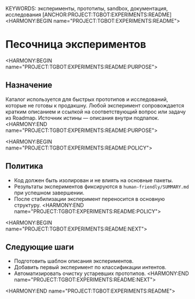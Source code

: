 KEYWORDS: эксперименты, прототипы, sandbox, документация, исследования
[ANCHOR:PROJECT:TGBOT:EXPERIMENTS:README]
<HARMONY:BEGIN name="PROJECT:TGBOT:EXPERIMENTS:README">
# Песочница экспериментов

<HARMONY:BEGIN name="PROJECT:TGBOT:EXPERIMENTS:README:PURPOSE">
## Назначение
Каталог используется для быстрых прототипов и исследований, которые не готовы к продакшну. Любой эксперимент сопровождается кратким описанием и ссылкой на соответствующий вопрос или задачу из Roadmap. Источник истины — описания внутри подпапок.
<HARMONY:END name="PROJECT:TGBOT:EXPERIMENTS:README:PURPOSE">

<HARMONY:BEGIN name="PROJECT:TGBOT:EXPERIMENTS:README:POLICY">
## Политика
- Код должен быть изолирован и не влиять на основные пакеты.
- Результаты экспериментов фиксируются в `human-friendly/SUMMARY.md` при успешном завершении.
- После стабилизации эксперимент переносится в основную структуру.
<HARMONY:END name="PROJECT:TGBOT:EXPERIMENTS:README:POLICY">

<HARMONY:BEGIN name="PROJECT:TGBOT:EXPERIMENTS:README:NEXT">
## Следующие шаги
- Подготовить шаблон описания экспериментов.
- Добавить первый эксперимент по классификации интентов.
- Автоматизировать очистку устаревших прототипов.
<HARMONY:END name="PROJECT:TGBOT:EXPERIMENTS:README:NEXT">

<HARMONY:END name="PROJECT:TGBOT:EXPERIMENTS:README">

